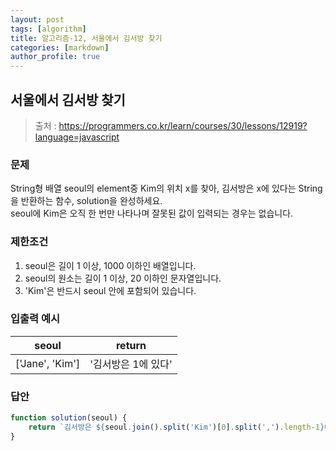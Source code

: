 ```yaml
---
layout: post
tags: [algorithm]
title: 알고리즘-12, 서울에서 김서방 찾기
categories: [markdown]
author_profile: true
---
```


## 서울에서 김서방 찾기  
> 출처 : <https://programmers.co.kr/learn/courses/30/lessons/12919?language=javascript>

### 문제  
String형 배열 seoul의 element중 Kim의 위치 x를 찾아, 김서방은 x에 있다는 String을 반환하는 함수, solution을 완성하세요.  
seoul에 Kim은 오직 한 번만 나타나며 잘못된 값이 입력되는 경우는 없습니다.

### 제한조건
1. seoul은 길이 1 이상, 1000 이하인 배열입니다.  
2. seoul의 원소는 길이 1 이상, 20 이하인 문자열입니다.  
3. 'Kim'은 반드시 seoul 안에 포함되어 있습니다.

### 입출력 예시 
| seoul | return |  
| :--: | :--: |  
| ['Jane', 'Kim'] | '김서방은 1에 있다' |  

### 답안  
``` javascript
function solution(seoul) {
    return `김서방은 ${seoul.join().split('Kim')[0].split(',').length-1}에 있다`;
}
```

